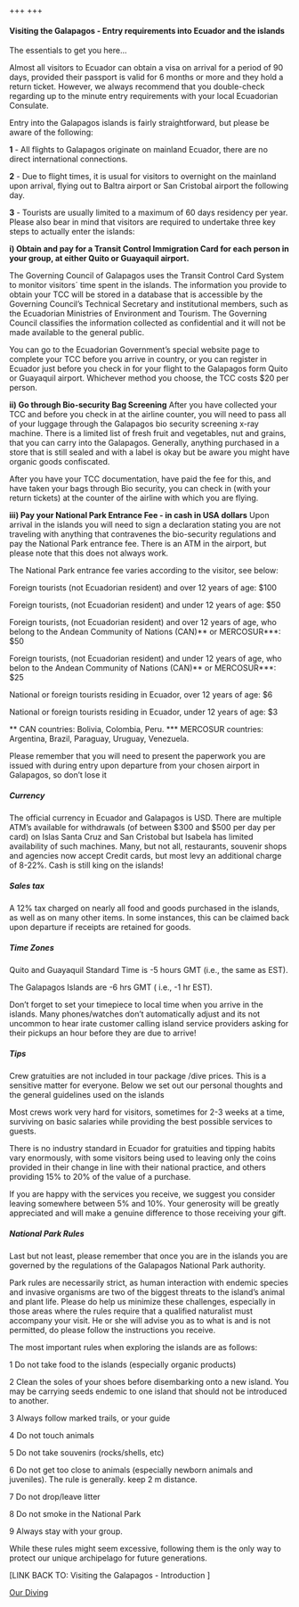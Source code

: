 +++
+++

#### Visiting the Galapagos - Entry requirements into Ecuador and the islands

<span class="strapline">The essentials to get you here...</span>


 
Almost all visitors to Ecuador can obtain a visa on arrival for a period of 90 days, provided their passport is valid for 6 months or more and they hold a return ticket. However, we always recommend that you double-check regarding up to the minute entry requirements with your local Ecuadorian Consulate. 

Entry into the Galapagos islands is fairly straightforward, but please be aware of the following:

<B>1</B> - All flights to Galapagos originate on mainland Ecuador, there are no direct international connections.

<B>2</B> - Due to flight times, it is usual for visitors to overnight on the mainland upon arrival, flying out to Baltra airport or San Cristobal airport the following day.

<B>3</B> - Tourists are usually limited to a maximum of 60 days residency per year. Please also bear in mind that visitors are required to undertake three key steps to actually enter the islands:

<B>i) Obtain and pay for a Transit Control Immigration Card for each person in your group, at either Quito or Guayaquil airport.</B>

The Governing Council of Galapagos uses the Transit Control Card System to monitor visitors´ time spent in the islands.  The information you provide to obtain your TCC will be stored in a database that is accessible by the Governing Council’s Technical Secretary and institutional members, such as the Ecuadorian Ministries of Environment and Tourism. The Governing Council classifies the information collected as confidential and it will not be made available to the general public.

You can go to the Ecuadorian Government’s special website page to complete your TCC before you arrive in country, or you can register in Ecuador just before you check in for your flight to the Galapagos form Quito or Guayaquil airport. Whichever method you choose, the TCC costs $20 per person.

<B>ii) Go through Bio-security Bag Screening</B>
After you have collected your TCC and before you check in at the airline counter, you will need to pass all of your luggage through the Galapagos bio security screening x-ray machine.  There is a limited list of fresh fruit and vegetables, nut and grains, that you can carry into the Galapagos. Generally, anything purchased in a store that is still sealed and with a label is okay but be aware you might have organic goods confiscated.

After you have your TCC documentation, have paid the fee for this, and have taken your bags through Bio security, you can check in (with your return tickets) at the counter of the airline with which you are flying.

<B>iii) Pay your National Park Entrance Fee - in cash in USA dollars</B>
Upon arrival in the islands you will need to sign a declaration stating you are not traveling with anything that contravenes the bio-security regulations and pay the National Park entrance fee. There is an ATM in the airport, but please note that this does not always work.

The National Park entrance fee varies according to the visitor, see below:

Foreign tourists (not Ecuadorian resident) and over 12 years of age: $100

Foreign tourists, (not Ecuadorian resident) and under 12 years of age: $50

Foreign tourists, (not Ecuadorian resident) and over 12 years of age, who belong to the Andean Community of Nations (CAN)** or MERCOSUR***: $50

Foreign tourists, (not Ecuadorian resident) and under 12 years of age, who belon to the Andean Community of Nations (CAN)** or MERCOSUR***: $25

National or foreign tourists residing in Ecuador, over 12 years of age: $6 

National or foreign tourists residing in Ecuador, under 12 years of age: $3

** CAN countries: Bolivia, Colombia, Peru.
*** MERCOSUR countries: Argentina, Brazil, Paraguay, Uruguay, Venezuela.

Please remember that you will need to present the paperwork you are issued with during entry upon departure from your chosen airport in Galapagos, so don’t lose it

##### Currency
The official currency in Ecuador and Galapagos is USD. There are multiple ATM’s available for withdrawals (of between $300 and $500 per day per card) on Islas Santa Cruz and San Cristobal but Isabela has limited availability of such machines.  Many, but not all, restaurants, souvenir shops and agencies now accept Credit cards, but most levy an additional charge of 8-22%. Cash is still king on the islands!

##### Sales tax
A 12% tax charged on nearly all food and goods purchased in the islands, as well as on many other items.  In some instances, this can be claimed back upon departure if receipts are retained for goods.


##### Time Zones
Quito and Guayaquil Standard Time is -5 hours GMT (i.e., the same as EST).

The Galapagos Islands are -6 hrs GMT ( i.e., -1 hr EST). 

Don’t forget to set your timepiece to local time when you arrive in the islands. Many phones/watches don’t automatically adjust and its not uncommon to hear irate customer calling island service providers asking for their pickups an hour before they are due to arrive!

##### Tips
Crew gratuities are not included in tour package /dive prices. This is a sensitive matter for everyone.  Below we set out our personal thoughts and the general guidelines used on the islands 

Most crews work very hard for visitors, sometimes for 2-3 weeks at a time, surviving on basic salaries while providing the best possible services to guests.

There is no industry standard in Ecuador for gratuities and tipping habits vary enormously, with some visitors being used to leaving only the coins provided in their change in line with their national practice, and others providing 15% to 20% of the value of a purchase.

If you are happy with the services you receive, we suggest you consider leaving somewhere between 5% and 10%.  Your generosity will be greatly appreciated and will make a genuine difference to those receiving your gift.

##### National Park Rules
Last but not least, please remember that once you are in the islands you are governed by the regulations of the Galapagos National Park authority.

Park rules are necessarily strict, as human interaction with endemic species and invasive organisms are two of the biggest threats to the island’s animal and plant life.  Please do help us minimize these challenges, especially in those areas where the rules require that a qualified naturalist must accompany your visit.  He or she will advise you as to what is and is not permitted, do please follow the instructions you receive. 

The most important rules when exploring the islands are as follows:

1	Do not take food to the islands (especially organic products)

2	Clean the soles of your shoes before disembarking onto a new island. You may be carrying seeds endemic to one island that should not be introduced to another.


3	Always follow marked trails, or your guide

4	Do not touch animals


5	Do not take souvenirs (rocks/shells, etc)

6	Do not get too close to animals (especially newborn animals and juveniles).  The rule is generally. keep 2 m distance.


7	Do not drop/leave litter

8	Do not smoke in the National Park


9	Always stay with your group.

While these rules might seem excessive, following them is the only way to protect our unique archipelago for future generations.




[LINK BACK TO: Visiting the Galapagos - Introduction ]


[Our Diving](/our-diving/our-diving)